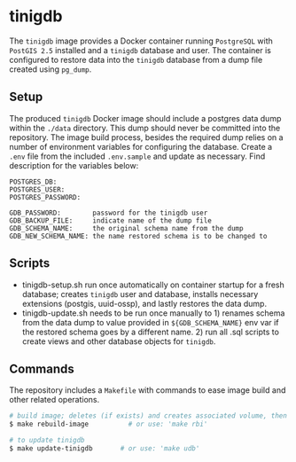 # tinigdb

The `tinigdb` image provides a Docker container running `PostgreSQL` with `PostGIS 2.5` installed and a `tinigdb` database and user. The container is configured to restore data into the `tinigdb` database from a dump file created using `pg_dump`.

## Setup

The produced `tinigdb` Docker image should include a postgres data dump within the `./data` directory. This dump should never be committed into the repository. The image build process, besides the required dump relies on a number of environment variables for configuring the database. Create a `.env` file from the included `.env.sample` and update as necessary. Find description for the variables below:

```
POSTGRES_DB:
POSTGRES_USER:
POSTGRES_PASSWORD:

GDB_PASSWORD:        password for the tinigdb user
GDB_BACKUP_FILE:     indicate name of the dump file
GDB_SCHEMA_NAME:     the original schema name from the dump
GDB_NEW_SCHEMA_NAME: the name restored schema is to be changed to
```

## Scripts

- tinigdb-setup.sh
run once automatically on container startup for a fresh database; creates `tinigdb` user and database, installs necessary extensions (postgis, uuid-ossp), and lastly restores the data dump.
- tinigdb-update.sh
needs to be run once manually to 1) renames schema from the data dump to value provided in `${GDB_SCHEMA_NAME}` env var if the restored schema goes by a different name. 2) run all .sql scripts to create views and other database objects for `tinigdb`.

## Commands

The repository includes a `Makefile` with commands to ease image build and other related operations.

```sh
# build image; deletes (if exists) and creates associated volume, then creates image
$ make rebuild-image          # or use: 'make rbi'

# to update tinigdb
$ make update-tinigdb       # or use: 'make udb'
```
